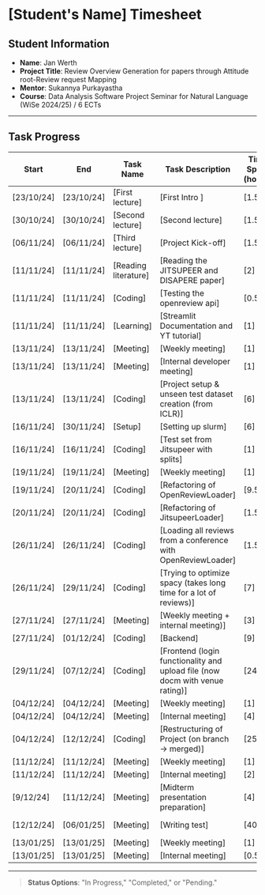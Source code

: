 # [Student's Name] Timesheet

## Student Information

- **Name**: Jan Werth
- **Project Title**: Review Overview Generation for papers through Attitude root-Review request Mapping
- **Mentor**: Sukannya Purkayastha
- **Course**: Data Analysis Software Project Seminar for Natural Language (WiSe 2024/25) / 6 ECTs

---

## Task Progress

| Start      | End        | Task Name            | Task Description                                                             | Time Spent (hours) | Status        |
|------------|------------|----------------------|------------------------------------------------------------------------------|--------------------|---------------|
| [23/10/24] | [23/10/24] | [First lecture]      | [First Intro ]                                                               | [1.5]              | [Completed]   |
| [30/10/24] | [30/10/24] | [Second lecture]     | [Second lecture]                                                             | [1.5]              | [Completed]   | 
| [06/11/24] | [06/11/24] | [Third lecture]      | [Project Kick-off]                                                           | [1.5]              | [Completed]   |
| [11/11/24] | [11/11/24] | [Reading literature] | [Reading the JITSUPEER and DISAPERE paper]                                   | [2]                | [Completed]   |
| [11/11/24] | [11/11/24] | [Coding]             | [Testing the openreview api]                                                 | [0.5]              | [Completed]   |
| [11/11/24] | [11/11/24] | [Learning]           | [Streamlit Documentation and YT tutorial]                                    | [1]                | [Completed]   |
| [13/11/24] | [13/11/24] | [Meeting]            | [Weekly meeting]                                                             | [1]                | [Completed]   |
| [13/11/24] | [13/11/24] | [Meeting]            | [Internal developer meeting]                                                 | [1]                | [Completed]   |
| [13/11/24] | [13/11/24] | [Coding]             | [Project setup & unseen test dataset creation (from ICLR)]                   | [6]                | [Completed]   |
| [16/11/24] | [30/11/24] | [Setup]              | [Setting up slurm]                                                           | [6]                | [Completed]   |
| [16/11/24] | [16/11/24] | [Coding]             | [Test set from Jitsupeer with splits]                                        | [1]                | [Completed]   |
| [19/11/24] | [19/11/24] | [Meeting]            | [Weekly meeting]                                                             | [1]                | [Completed]   |
| [19/11/24] | [20/11/24] | [Coding]             | [Refactoring of OpenReviewLoader]                                            | [9.5]              | [Completed]   |
| [20/11/24] | [20/11/24] | [Coding]             | [Refactoring of JitsupeerLoader]                                             | [1.5]              | [Completed]   | 
| [26/11/24] | [26/11/24] | [Coding]             | [Loading all reviews from a conference with OpenReviewLoader]                | [1.5]              | [Completed]   |
| [26/11/24] | [29/11/24] | [Coding]             | [Trying to optimize spacy (takes long time for a lot of reviews)]            | [7]                | [Completed]   |
| [27/11/24] | [27/11/24] | [Meeting]            | [Weekly meeting + internal meeting)]                                         | [3]                | [Completed]   |
| [27/11/24] | [01/12/24] | [Coding]             | [Backend]                                                                    | [9]                | [Completed]   |
| [29/11/24] | [07/12/24] | [Coding]             | [Frontend (login functionality and upload file (now docm with venue rating)] | [24]               | [Completed]   |
| [04/12/24] | [04/12/24] | [Meeting]            | [Weekly meeting]                                                             | [1]                | [Completed]   |
| [04/12/24] | [04/12/24] | [Meeting]            | [Internal meeting]                                                           | [4]                | [Completed]   |
| [04/12/24] | [12/12/24] | [Coding]             | [Restructuring of Project (on branch -> merged)]                             | [25]               | [Completed]   |
| [11/12/24] | [11/12/24] | [Meeting]            | [Weekly meeting]                                                             | [1]                | [Completed]   |
| [11/12/24] | [11/12/24] | [Meeting]            | [Internal meeting]                                                           | [2]                | [Completed]   |
| [9/12/24]  | [11/12/24] | [Meeting]            | [Midterm presentation preparation]                                           | [4]                | [Completed]   |
| [12/12/24] | [06/01/25] | [Meeting]            | [Writing test]                                                               | [40]               | [In Progress] |
| [13/01/25] | [13/01/25] | [Meeting]            | [Weekly meeting]                                                             | [1]                | [Completed]   |
| [13/01/25] | [13/01/25] | [Meeting]            | [Internal meeting]                                                           | [0.5]              | [Completed]   |
---

> **Status Options**: "In Progress," "Completed," or "Pending."
